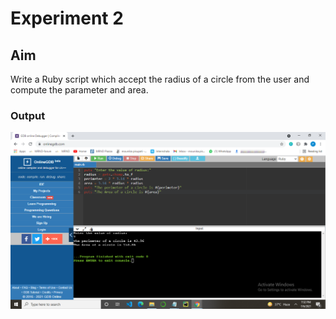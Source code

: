 

# Experiment 2
## Aim
Write a Ruby script which accept the radius of a circle from the user and compute the parameter and area.

### Output

![output](exp2.png)
